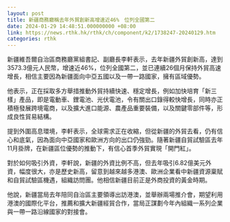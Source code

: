 ```yaml
---
layout: post
title: 新疆商務廳稱去年外貿創新高增速近46%　位列全國第二
date: 2024-01-29 14:48:51.000000000 +08:00
link: https://news.rthk.hk/rthk/ch/component/k2/1738247-20240129.htm
categories: rthk
---
```


新疆維吾爾自治區商務廳黨組書記、副廳長李軒表示，去年新疆外貿創新高，達到3573.3億元人民幣，增速近46%，位列全國第二，並已連續26個月保持外貿高速增長，相信主要因為新疆面向中亞五國以及一帶一路國家，擁有區域優勢。

他表示，正在採取多方舉措推動外貿持續快速、穩定增長，例如加快培育「新三樣」產品，即是電動車、鋰電池、光伏電池，令有關出口錄得較快增長，同時亦正積極發展跨境電商，以及擴大進口能源、農產品重要裝備，以及關鍵零部件等，形成良性貿易結構。

提到外圍高息環境，李軒表示，全球需求正在收縮，但從新疆的外貿去看，仍有信心和底氣，因為面向中亞國家和歐洲方向的出口仍強勁。隨著新疆自貿試驗區去年11月掛牌，在新疆區位優勢的推動下，有信心首季外貿實現「開門紅」。

對於如何吸引外資，李軒說，新疆的外資比例不高，但去年吸引6.82億美元外資，幅度很大，亦是歷史新高，留意到越來越多港澳、歐洲企業看中新疆資源稟賦和自貿試驗區機遇，組織訪問團。他相信新疆目前正是外商投資的黃金時期。

他說，新疆當局去年陪同自治區主要領導出訪港澳，並舉辦兩場推介會，期望利用港澳的國際化平台，推薦和擴大新疆經貿合作，當局正謀劃今年內組織一系列企業與一帶一路沿線國家的對接會。
